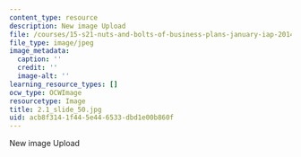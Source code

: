 ```yaml
---
content_type: resource
description: New image Upload
file: /courses/15-s21-nuts-and-bolts-of-business-plans-january-iap-2014/acb8f3141f445e446533dbd1e00b860f_2.1_slide_50.jpg
file_type: image/jpeg
image_metadata:
  caption: ''
  credit: ''
  image-alt: ''
learning_resource_types: []
ocw_type: OCWImage
resourcetype: Image
title: 2.1_slide_50.jpg
uid: acb8f314-1f44-5e44-6533-dbd1e00b860f
---
```

New image Upload

